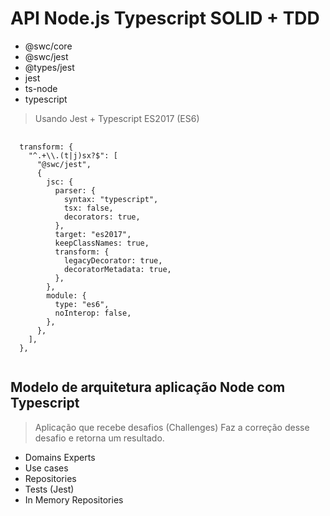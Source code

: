 # API Node.js Typescript SOLID + TDD

- @swc/core
- @swc/jest
- @types/jest
- jest
- ts-node
- typescript

> Usando Jest + Typescript ES2017 (ES6)

<pre>
  <code>
  transform: {
    "^.+\\.(t|j)sx?$": [
      "@swc/jest",
      {
        jsc: {
          parser: {
            syntax: "typescript",
            tsx: false,
            decorators: true,
          },
          target: "es2017",
          keepClassNames: true,
          transform: {
            legacyDecorator: true,
            decoratorMetadata: true,
          },
        },
        module: {
          type: "es6",
          noInterop: false,
        },
      },
    ],
  },
  </code>
</pre>

## Modelo de arquitetura aplicação Node com Typescript

> Aplicação que recebe desafios (Challenges) Faz a correção desse desafio e retorna um resultado.

- Domains Experts
- Use cases
- Repositories
- Tests (Jest)
- In Memory Repositories

